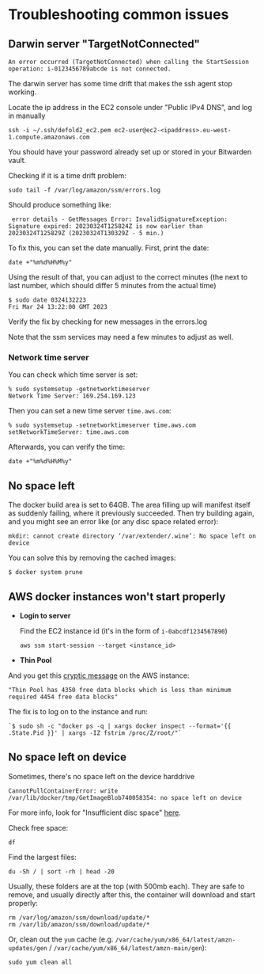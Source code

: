 # Troubleshooting common issues

## Darwin server "TargetNotConnected"

    An error occurred (TargetNotConnected) when calling the StartSession operation: i-0123456789abcde is not connected.

The darwin server has some time drift that makes the ssh agent stop working.

Locate the ip address in the EC2 console under "Public IPv4 DNS", and log in manually

    ssh -i ~/.ssh/defold2_ec2.pem ec2-user@ec2-<ipaddress>.eu-west-1.compute.amazonaws.com

You should have your password already set up or stored in your Bitwarden vault.

Checking if it is a time drift problem:

    sudo tail -f /var/log/amazon/ssm/errors.log

Should produce something like:

     error details - GetMessages Error: InvalidSignatureException: Signature expired: 20230324T125824Z is now earlier than 20230324T125829Z (20230324T130329Z - 5 min.)

To fix this, you can set the date manually.
First, print the date:

    date +"%m%d%H%M%y"

Using the result of that, you can adjust to the correct minutes (the next to last number, which should differ 5 minutes from the actual time)

    $ sudo date 0324132223
    Fri Mar 24 13:22:00 GMT 2023

Verify the fix by checking for new messages in the errors.log

Note that the ssm services may need a few minutes to adjust as well.

### Network time server

You can check which time server is set:

    % sudo systemsetup -getnetworktimeserver
    Network Time Server: 169.254.169.123

Then you can set a new time server `time.aws.com`:

    % sudo systemsetup -setnetworktimeserver time.aws.com
    setNetworkTimeServer: time.aws.com

Afterwards, you can verify the time:

    date +"%m%d%H%M%y"


## No space left

The docker build area is set to 64GB. The area filling up will manifest itself as suddenly failing, where it previously succeeded. Then try building again, and you might see an error like (or any disc space related error):

    mkdir: cannot create directory ‘/var/extender/.wine’: No space left on device

You can solve this by removing the cached images:

    $ docker system prune

## AWS docker instances won't start properly

* __Login to server__

  Find the EC2 instance id (it's in the form of `i-0abcdf1234567890`)

    `aws ssm start-session --target <instance_id>`


* __Thin Pool__

 And you get this [cryptic message](https://docs.aws.amazon.com/AmazonECS/latest/developerguide/CannotCreateContainerError.html) on the AWS instance:

    "Thin Pool has 4350 free data blocks which is less than minimum required 4454 free data blocks"

  The fix is to log on to the instance and run:

    `$ sudo sh -c "docker ps -q | xargs docker inspect --format='{{ .State.Pid }}' | xargs -IZ fstrim /proc/Z/root/"`


## No space left on device

Sometimes, there's no space left on the device harddrive

```
CannotPullContainerError: write /var/lib/docker/tmp/GetImageBlob740058354: no space left on device
```

For more info, look for "Insufficient disc space" [here](https://docs.aws.amazon.com/AmazonECS/latest/developerguide/task_cannot_pull_image.html).

Check free space:

```
df
```

Find the largest files:

```
du -Sh / | sort -rh | head -20
```


Usually, these folders are at the top (with 500mb each). They are safe to remove, and usually directly after this, the container will download and start properly:

```
rm /var/log/amazon/ssm/download/update/*
rm /var/lib/amazon/ssm/download/update/*
```

Or, clean out the `yum` cache (e.g. `/var/cache/yum/x86_64/latest/amzn-updates/gen` / `/var/cache/yum/x86_64/latest/amzn-main/gen`):

    sudo yum clean all

